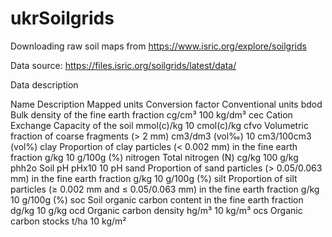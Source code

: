 
# ukrSoilgrids

<!-- badges: start -->
<!-- badges: end -->

Downloading raw soil maps from https://www.isric.org/explore/soilgrids

Data source: https://files.isric.org/soilgrids/latest/data/

Data description


Name	Description	Mapped units	Conversion factor	Conventional units
bdod	Bulk density of the fine earth fraction	cg/cm³	100	kg/dm³
cec	Cation Exchange Capacity of the soil	mmol(c)/kg	10	cmol(c)/kg
cfvo	Volumetric fraction of coarse fragments (> 2 mm)	cm3/dm3 (vol‰)	10	cm3/100cm3 (vol%)
clay	Proportion of clay particles (< 0.002 mm) in the fine earth fraction	g/kg	10	g/100g (%)
nitrogen	Total nitrogen (N)	cg/kg	100	g/kg
phh2o	Soil pH	pHx10	10	pH
sand	Proportion of sand particles (> 0.05/0.063 mm) in the fine earth fraction	g/kg	10	g/100g (%)
silt	Proportion of silt particles (≥ 0.002 mm and ≤ 0.05/0.063 mm) in the fine earth fraction	g/kg	10	g/100g (%)
soc	Soil organic carbon content in the fine earth fraction	dg/kg	10	g/kg
ocd	Organic carbon density	hg/m³	10	kg/m³
ocs	Organic carbon stocks	t/ha	10	kg/m²

